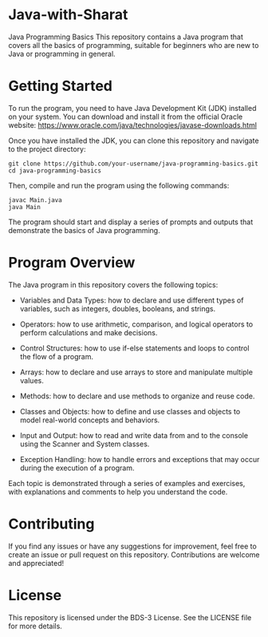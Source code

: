 # Java-with-Sharat
Java Programming Basics
This repository contains a Java program that covers all the basics of programming, suitable for beginners who are new to Java or programming in general.

# Getting Started
To run the program, you need to have Java Development Kit (JDK) installed on your system. You can download and install it from the official Oracle website: https://www.oracle.com/java/technologies/javase-downloads.html

Once you have installed the JDK, you can clone this repository and navigate to the project directory:

```
git clone https://github.com/your-username/java-programming-basics.git
cd java-programming-basics
```
Then, compile and run the program using the following commands:

```
javac Main.java
java Main
```
The program should start and display a series of prompts and outputs that demonstrate the basics of Java programming.

# Program Overview
The Java program in this repository covers the following topics:

- Variables and Data Types: how to declare and use different types of variables, such as integers, doubles, booleans, and strings.

- Operators: how to use arithmetic, comparison, and logical operators to perform calculations and make decisions.

- Control Structures: how to use if-else statements and loops to control the flow of a program.

- Arrays: how to declare and use arrays to store and manipulate multiple values.

- Methods: how to declare and use methods to organize and reuse code.

- Classes and Objects: how to define and use classes and objects to model real-world concepts and behaviors.

- Input and Output: how to read and write data from and to the console using the Scanner and System classes.

- Exception Handling: how to handle errors and exceptions that may occur during the execution of a program.

Each topic is demonstrated through a series of examples and exercises, with explanations and comments to help you understand the code.

# Contributing
If you find any issues or have any suggestions for improvement, feel free to create an issue or pull request on this repository. Contributions are welcome and appreciated!

# License
This repository is licensed under the BDS-3 License. See the LICENSE file for more details.
